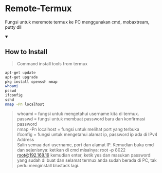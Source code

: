 # Remote-Termux
Fungsi untuk meremote termux ke PC menggunakan cmd, mobaxtream, putty dll
<details open>
  <summary><strong><h2>How to Install</h2></strong></summary>
  
 
  
> Command install tools from termux
  
```bash
apt-get update
apt-get upgrade
pkg install openssh nmap
whoami
psswd
ifconfig
sshd
nmap -Pn localhost
```
> whoami = fungsi untuk mengetahui username kita di termux.<br>
> passwd = fungsi untuk membuat password baru dan konfirmasi password<br>
> nmap -Pn localhost = fungsi untuk melihat port yang terbuka<br>
> ifconfig = fungsi untuk mengetahui alamat ip, password ip ada di  IPv4 Address<br>
Salin semua dari username, port dan alamat IP. Kemudian buka cmd dan sejenisnya:
> ketikan di cmd misalnya: root -p 8022 root@192.168.19 kemudian enter, ketik yes dan masukan password yang sudah di buat dan selamat termux anda sudah berada di PC, tak perlu menginstall blustack lagi.

</details>
